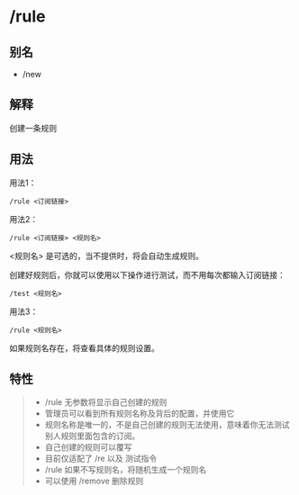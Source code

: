 # /rule

## 别名

* /new

## 解释

创建一条规则

## 用法

用法1：

```
/rule <订阅链接>
```

用法2：

```
/rule <订阅链接> <规则名>
```

<规则名> 是可选的，当不提供时，将会自动生成规则。

创建好规则后，你就可以使用以下操作进行测试，而不用每次都输入订阅链接：

```
/test <规则名> 
```

用法3：

```
/rule <规则名> 
```

如果规则名存在，将查看具体的规则设置。

## 特性

> * /rule 无参数将显示自己创建的规则&#x20;
> * 管理员可以看到所有规则名称及背后的配置，并使用它
> * 规则名称是唯一的，不是自己创建的规则无法使用，意味着你无法测试别人规则里面包含的订阅。
> * 自己创建的规则可以覆写&#x20;
> * 目前仅适配了 /re 以及 测试指令&#x20;
> * /rule 如果不写规则名，将随机生成一个规则名&#x20;
> * 可以使用  /remove 删除规则
